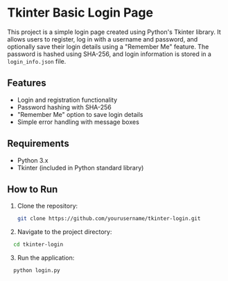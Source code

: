 # Tkinter Basic Login Page

This project is a simple login page created using Python's Tkinter library. It allows users to register, log in with a username and password, and optionally save their login details using a "Remember Me" feature. The password is hashed using SHA-256, and login information is stored in a `login_info.json` file.

## Features
- Login and registration functionality
- Password hashing with SHA-256
- "Remember Me" option to save login details
- Simple error handling with message boxes

## Requirements
- Python 3.x
- Tkinter (included in Python standard library)

## How to Run
1. Clone the repository:
   ```bash
   git clone https://github.com/yourusername/tkinter-login.git
2. Navigate to the project directory:
```bash
  cd tkinter-login
```
3. Run the application:
```bash
  python login.py
```
